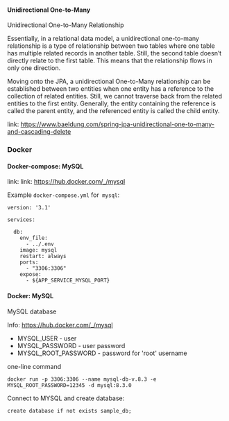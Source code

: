 #### Unidirectional One-to-Many

Unidirectional One-to-Many Relationship

Essentially, in a relational data model, a unidirectional one-to-many relationship is a type of relationship
between two tables where one table has multiple related records in another table.
Still, the second table doesn’t directly relate to the first table.
This means that the relationship flows in only one direction.

Moving onto the JPA, a unidirectional One-to-Many relationship can be established between two entities
when one entity has a reference to the collection of related entities.
Still, we cannot traverse back from the related entities to the first entity.
Generally, the entity containing the reference is called the parent entity,
and the referenced entity is called the child entity.

link: https://www.baeldung.com/spring-jpa-unidirectional-one-to-many-and-cascading-delete

### Docker

#### Docker-compose: MySQL

link: link: https://hub.docker.com/_/mysql

Example `docker-compose.yml` for` mysql`:

```
version: '3.1'

services:

  db:
    env_file:
      - ../.env
    image: mysql
    restart: always
    ports:
      - "3306:3306"
    expose:
      - ${APP_SERVICE_MYSQL_PORT}
```

#### Docker: MySQL

MySQL database

Info: https://hub.docker.com/_/mysql

* MYSQL_USER - user
* MYSQL_PASSWORD - user password
* MYSQL_ROOT_PASSWORD - password for 'root' username

one-line command

```
docker run -p 3306:3306 --name mysql-db-v.8.3 -e MYSQL_ROOT_PASSWORD=12345 -d mysql:8.3.0
```

Connect to MYSQL and create database:

```
create database if not exists sample_db;
```

